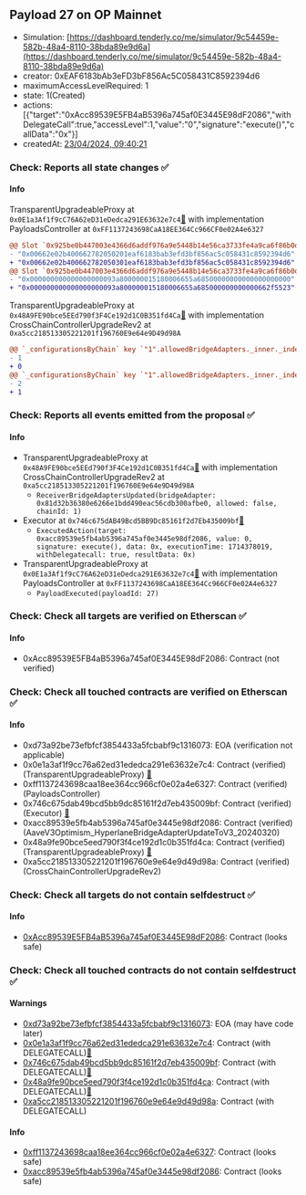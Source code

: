 ## Payload 27 on OP Mainnet

- Simulation: [https://dashboard.tenderly.co/me/simulator/9c54459e-582b-48a4-8110-38bda89e9d6a](https://dashboard.tenderly.co/me/simulator/9c54459e-582b-48a4-8110-38bda89e9d6a)
- creator: 0xEAF6183bAb3eFD3bF856Ac5C058431C8592394d6
- maximumAccessLevelRequired: 1
- state: 1(Created)
- actions: [{"target":"0xAcc89539E5FB4aB5396a745af0E3445E98dF2086","withDelegateCall":true,"accessLevel":1,"value":"0","signature":"execute()","callData":"0x"}]
- createdAt: [23/04/2024, 09:40:21](https://optimistic.etherscan.io/tx/0xd2b197c7c2fde0587cd1ff85ff1e6ac0ea83d5f244148e92d3c2f2a6137f202e)

### Check: Reports all state changes :white_check_mark:

#### Info


TransparentUpgradeableProxy at `0x0E1a3Af1f9cC76A62eD31eDedca291E63632e7c4`[:ghost:](https://github.com/bgd-labs/aave-address-book "GovernanceV3Optimism.PAYLOADS_CONTROLLER") with implementation PayloadsController at `0xFF1137243698CaA18EE364Cc966CF0e02A4e6327`
```diff
@@ Slot `0x925be0b447003e4366d6addf976a9e5448b14e56ca3733fe4a9ca6f86b0dcbd5` @@
- "0x00662e02b400662782050201eaf6183bab3efd3bf856ac5c058431c8592394d6"
+ "0x00662e02b400662782050301eaf6183bab3efd3bf856ac5c058431c8592394d6"
@@ Slot `0x925be0b447003e4366d6addf976a9e5448b14e56ca3733fe4a9ca6f86b0dcbd6` @@
- "0x000000000000000000093a800000015180006655a68500000000000000000000"
+ "0x000000000000000000093a800000015180006655a685000000000000662f5523"
```

TransparentUpgradeableProxy at `0x48A9FE90bce5EEd790f3F4Ce192d1C0B351fd4Ca`[:ghost:](https://github.com/bgd-labs/aave-address-book "GovernanceV3Optimism.CROSS_CHAIN_CONTROLLER") with implementation CrossChainControllerUpgradeRev2 at `0xa5cc218513305221201f196760E9e64e9D49d98A`
```diff
@@ `_configurationsByChain` key `"1".allowedBridgeAdapters._inner._indexes.0x00000000000000000000000081d32b36380e6266e1bdd490eac56cdb300afbe0` @@
- 1
+ 0
@@ `_configurationsByChain` key `"1".allowedBridgeAdapters._inner._indexes.0x000000000000000000000000ae93bea44dcbe52b625169588574d31e36fb3a67` @@
- 2
+ 1
```


### Check: Reports all events emitted from the proposal :white_check_mark:

#### Info

- TransparentUpgradeableProxy at `0x48A9FE90bce5EEd790f3F4Ce192d1C0B351fd4Ca`[:ghost:](https://github.com/bgd-labs/aave-address-book "GovernanceV3Optimism.CROSS_CHAIN_CONTROLLER") with implementation CrossChainControllerUpgradeRev2 at `0xa5cc218513305221201f196760E9e64e9D49d98A`
  - `ReceiverBridgeAdaptersUpdated(bridgeAdapter: 0x81d32b36380e6266e1bdd490eac56cdb300afbe0, allowed: false, chainId: 1)`
- Executor at `0x746c675dAB49Bcd5BB9Dc85161f2d7Eb435009bf`[:ghost:](https://github.com/bgd-labs/aave-address-book "AaveV3Optimism.ACL_ADMIN, GovernanceV3Optimism.EXECUTOR_LVL_1")
  - `ExecutedAction(target: 0xacc89539e5fb4ab5396a745af0e3445e98df2086, value: 0, signature: execute(), data: 0x, executionTime: 1714378019, withDelegatecall: true, resultData: 0x)`
- TransparentUpgradeableProxy at `0x0E1a3Af1f9cC76A62eD31eDedca291E63632e7c4`[:ghost:](https://github.com/bgd-labs/aave-address-book "GovernanceV3Optimism.PAYLOADS_CONTROLLER") with implementation PayloadsController at `0xFF1137243698CaA18EE364Cc966CF0e02A4e6327`
  - `PayloadExecuted(payloadId: 27)`

### Check: Check all targets are verified on Etherscan :white_check_mark:

#### Info

- 0xAcc89539E5FB4aB5396a745af0E3445E98dF2086: Contract (not verified) 

### Check: Check all touched contracts are verified on Etherscan :white_check_mark:

#### Info

- 0xd73a92be73efbfcf3854433a5fcbabf9c1316073: EOA (verification not applicable)
- 0x0e1a3af1f9cc76a62ed31ededca291e63632e7c4: Contract (verified) (TransparentUpgradeableProxy) [:ghost:](https://github.com/bgd-labs/aave-address-book "GovernanceV3Optimism.PAYLOADS_CONTROLLER")
- 0xff1137243698caa18ee364cc966cf0e02a4e6327: Contract (verified) (PayloadsController) 
- 0x746c675dab49bcd5bb9dc85161f2d7eb435009bf: Contract (verified) (Executor) [:ghost:](https://github.com/bgd-labs/aave-address-book "AaveV3Optimism.ACL_ADMIN, GovernanceV3Optimism.EXECUTOR_LVL_1")
- 0xacc89539e5fb4ab5396a745af0e3445e98df2086: Contract (verified) (AaveV3Optimism_HyperlaneBridgeAdapterUpdateToV3_20240320) 
- 0x48a9fe90bce5eed790f3f4ce192d1c0b351fd4ca: Contract (verified) (TransparentUpgradeableProxy) [:ghost:](https://github.com/bgd-labs/aave-address-book "GovernanceV3Optimism.CROSS_CHAIN_CONTROLLER")
- 0xa5cc218513305221201f196760e9e64e9d49d98a: Contract (verified) (CrossChainControllerUpgradeRev2) 

### Check: Check all targets do not contain selfdestruct :white_check_mark:

#### Info

- [0xAcc89539E5FB4aB5396a745af0E3445E98dF2086](https://optimistic.etherscan.io/address/0xAcc89539E5FB4aB5396a745af0E3445E98dF2086): Contract (looks safe)

### Check: Check all touched contracts do not contain selfdestruct :white_check_mark:

#### Warnings

- [0xd73a92be73efbfcf3854433a5fcbabf9c1316073](https://optimistic.etherscan.io/address/0xd73a92be73efbfcf3854433a5fcbabf9c1316073): EOA (may have code later)
- [0x0e1a3af1f9cc76a62ed31ededca291e63632e7c4](https://optimistic.etherscan.io/address/0x0e1a3af1f9cc76a62ed31ededca291e63632e7c4): Contract (with DELEGATECALL)[:ghost:](https://github.com/bgd-labs/aave-address-book "GovernanceV3Optimism.PAYLOADS_CONTROLLER")
- [0x746c675dab49bcd5bb9dc85161f2d7eb435009bf](https://optimistic.etherscan.io/address/0x746c675dab49bcd5bb9dc85161f2d7eb435009bf): Contract (with DELEGATECALL)[:ghost:](https://github.com/bgd-labs/aave-address-book "AaveV3Optimism.ACL_ADMIN, GovernanceV3Optimism.EXECUTOR_LVL_1")
- [0x48a9fe90bce5eed790f3f4ce192d1c0b351fd4ca](https://optimistic.etherscan.io/address/0x48a9fe90bce5eed790f3f4ce192d1c0b351fd4ca): Contract (with DELEGATECALL)[:ghost:](https://github.com/bgd-labs/aave-address-book "GovernanceV3Optimism.CROSS_CHAIN_CONTROLLER")
- [0xa5cc218513305221201f196760e9e64e9d49d98a](https://optimistic.etherscan.io/address/0xa5cc218513305221201f196760e9e64e9d49d98a): Contract (with DELEGATECALL)

#### Info

- [0xff1137243698caa18ee364cc966cf0e02a4e6327](https://optimistic.etherscan.io/address/0xff1137243698caa18ee364cc966cf0e02a4e6327): Contract (looks safe)
- [0xacc89539e5fb4ab5396a745af0e3445e98df2086](https://optimistic.etherscan.io/address/0xacc89539e5fb4ab5396a745af0e3445e98df2086): Contract (looks safe)

